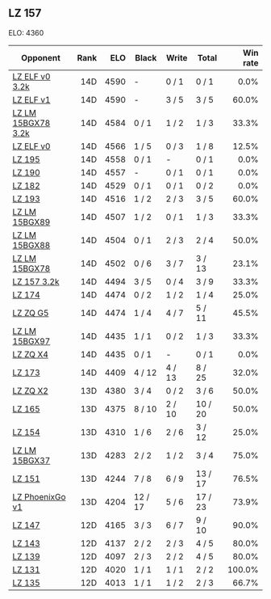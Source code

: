 ## LZ 157 ##

ELO: 4360

Opponent | Rank | ELO | Black | Write | Total | Win rate
---------|-----:|----:|-------|-------|-------|-------:
[LZ ELF v0 3.2k](LZ%20ELF%20v0%203.2k.md) | 14D | 4590 | - | 0 / 1 | 0 / 1 | 0.0%
[LZ ELF v1](LZ%20ELF%20v1.md) | 14D | 4590 | - | 3 / 5 | 3 / 5 | 60.0%
[LZ LM 15BGX78 3.2k](LZ%20LM%2015BGX78%203.2k.md) | 14D | 4584 | 0 / 1 | 1 / 2 | 1 / 3 | 33.3%
[LZ ELF v0](LZ%20ELF%20v0.md) | 14D | 4566 | 1 / 5 | 0 / 3 | 1 / 8 | 12.5%
[LZ 195](LZ%20195.md) | 14D | 4558 | 0 / 1 | - | 0 / 1 | 0.0%
[LZ 190](LZ%20190.md) | 14D | 4557 | - | 0 / 1 | 0 / 1 | 0.0%
[LZ 182](LZ%20182.md) | 14D | 4529 | 0 / 1 | 0 / 1 | 0 / 2 | 0.0%
[LZ 193](LZ%20193.md) | 14D | 4516 | 1 / 2 | 2 / 3 | 3 / 5 | 60.0%
[LZ LM 15BGX89](LZ%20LM%2015BGX89.md) | 14D | 4507 | 1 / 2 | 0 / 1 | 1 / 3 | 33.3%
[LZ LM 15BGX88](LZ%20LM%2015BGX88.md) | 14D | 4504 | 0 / 1 | 2 / 3 | 2 / 4 | 50.0%
[LZ LM 15BGX78](LZ%20LM%2015BGX78.md) | 14D | 4502 | 0 / 6 | 3 / 7 | 3 / 13 | 23.1%
[LZ 157 3.2k](LZ%20157%203.2k.md) | 14D | 4494 | 3 / 5 | 0 / 4 | 3 / 9 | 33.3%
[LZ 174](LZ%20174.md) | 14D | 4474 | 0 / 2 | 1 / 2 | 1 / 4 | 25.0%
[LZ ZQ G5](LZ%20ZQ%20G5.md) | 14D | 4474 | 1 / 4 | 4 / 7 | 5 / 11 | 45.5%
[LZ LM 15BGX97](LZ%20LM%2015BGX97.md) | 14D | 4435 | 1 / 1 | 0 / 2 | 1 / 3 | 33.3%
[LZ ZQ X4](LZ%20ZQ%20X4.md) | 14D | 4435 | 0 / 1 | - | 0 / 1 | 0.0%
[LZ 173](LZ%20173.md) | 14D | 4409 | 4 / 12 | 4 / 13 | 8 / 25 | 32.0%
[LZ ZQ X2](LZ%20ZQ%20X2.md) | 13D | 4380 | 3 / 4 | 0 / 2 | 3 / 6 | 50.0%
[LZ 165](LZ%20165.md) | 13D | 4375 | 8 / 10 | 2 / 10 | 10 / 20 | 50.0%
[LZ 154](LZ%20154.md) | 13D | 4310 | 1 / 6 | 2 / 6 | 3 / 12 | 25.0%
[LZ LM 15BGX37](LZ%20LM%2015BGX37.md) | 13D | 4283 | 2 / 2 | 1 / 2 | 3 / 4 | 75.0%
[LZ 151](LZ%20151.md) | 13D | 4244 | 7 / 8 | 6 / 9 | 13 / 17 | 76.5%
[LZ PhoenixGo v1](LZ%20PhoenixGo%20v1.md) | 13D | 4204 | 12 / 17 | 5 / 6 | 17 / 23 | 73.9%
[LZ 147](LZ%20147.md) | 12D | 4165 | 3 / 3 | 6 / 7 | 9 / 10 | 90.0%
[LZ 143](LZ%20143.md) | 12D | 4137 | 2 / 2 | 2 / 3 | 4 / 5 | 80.0%
[LZ 139](LZ%20139.md) | 12D | 4097 | 2 / 3 | 2 / 2 | 4 / 5 | 80.0%
[LZ 131](LZ%20131.md) | 12D | 4020 | 1 / 1 | 1 / 1 | 2 / 2 | 100.0%
[LZ 135](LZ%20135.md) | 12D | 4013 | 1 / 1 | 1 / 2 | 2 / 3 | 66.7%
